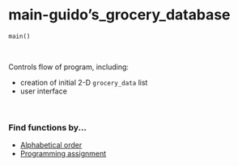 # main-guido’s_grocery_database

`main()`

<br>

Controls flow of program, including:
- creation of initial 2-D `grocery_data` list
- user interface

<br>

### Find functions by...
* [Alphabetical order](https://github.com/emiliebarnard/csc110-function-reference/tree/main/functions "Go to functions folder")
* [Programming assignment](https://github.com/emiliebarnard/csc110-function-reference/blob/main/pa.md "Programming assignments in chronological order")
